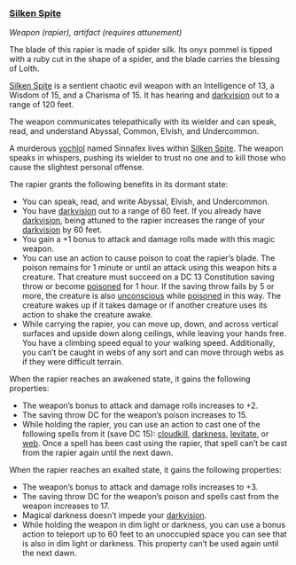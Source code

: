 ### [Silken Spite](https://www.dndbeyond.com/magic-items/silken-spite)

_Weapon (rapier), artifact (requires attunement)_

The blade of this rapier is made of spider silk. Its onyx pommel is tipped with a ruby cut in the shape of a spider, and the blade carries the blessing of Lolth.

[Silken Spite](https://www.dndbeyond.com/magic-items/silken-spite) is a sentient chaotic evil weapon with an Intelligence of 13, a Wisdom of 15, and a Charisma of 15. It has hearing and [darkvision](https://www.dndbeyond.com/compendium/rules/basic-rules/monsters#Darkvision) out to a range of 120 feet.

The weapon communicates telepathically with its wielder and can speak, read, and understand Abyssal, Common, Elvish, and Undercommon.

A murderous [yochlol](https://www.dndbeyond.com/monsters/yochlol) named Sinnafex lives within [Silken Spite](https://www.dndbeyond.com/magic-items/silken-spite). The weapon speaks in whispers, pushing its wielder to trust no one and to kill those who cause the slightest personal offense.

The rapier grants the following benefits in its dormant state:

-   You can speak, read, and write Abyssal, Elvish, and Undercommon.
-   You have [darkvision](https://www.dndbeyond.com/compendium/rules/basic-rules/monsters#Darkvision) out to a range of 60 feet. If you already have [darkvision](https://www.dndbeyond.com/compendium/rules/basic-rules/monsters#Darkvision), being attuned to the rapier increases the range of your [darkvision](https://www.dndbeyond.com/compendium/rules/basic-rules/monsters#Darkvision) by 60 feet.
-   You gain a +1 bonus to attack and damage rolls made with this magic weapon.
-   You can use an action to cause poison to coat the rapier’s blade. The poison remains for 1 minute or until an attack using this weapon hits a creature. That creature must succeed on a DC 13 Constitution saving throw or become [poisoned](https://www.dndbeyond.com/compendium/rules/basic-rules/appendix-a-conditions#Poisoned) for 1 hour. If the saving throw fails by 5 or more, the creature is also [unconscious](https://www.dndbeyond.com/compendium/rules/basic-rules/appendix-a-conditions#Unconscious) while [poisoned](https://www.dndbeyond.com/compendium/rules/basic-rules/appendix-a-conditions#Poisoned) in this way. The creature wakes up if it takes damage or if another creature uses its action to shake the creature awake.
-   While carrying the rapier, you can move up, down, and across vertical surfaces and upside down along ceilings, while leaving your hands free. You have a climbing speed equal to your walking speed. Additionally, you can’t be caught in webs of any sort and can move through webs as if they were difficult terrain.

When the rapier reaches an awakened state, it gains the following properties:

-   The weapon’s bonus to attack and damage rolls increases to +2.
-   The saving throw DC for the weapon’s poison increases to 15.
-   While holding the rapier, you can use an action to cast one of the following spells from it (save DC 15): [cloudkill](https://www.dndbeyond.com/spells/cloudkill), [darkness](https://www.dndbeyond.com/spells/darkness), [levitate](https://www.dndbeyond.com/spells/levitate), or [web](https://www.dndbeyond.com/spells/web). Once a spell has been cast using the rapier, that spell can’t be cast from the rapier again until the next dawn.

When the rapier reaches an exalted state, it gains the following properties:

-   The weapon’s bonus to attack and damage rolls increases to +3.
-   The saving throw DC for the weapon’s poison and spells cast from the weapon increases to 17.
-   Magical darkness doesn’t impede your [darkvision](https://www.dndbeyond.com/compendium/rules/basic-rules/monsters#Darkvision).
-   While holding the weapon in dim light or darkness, you can use a bonus action to teleport up to 60 feet to an unoccupied space you can see that is also in dim light or darkness. This property can’t be used again until the next dawn.